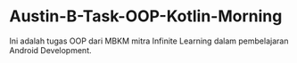 # Austin-B-Task-OOP-Kotlin-Morning
Ini adalah tugas OOP dari MBKM mitra Infinite Learning dalam pembelajaran Android Development.
